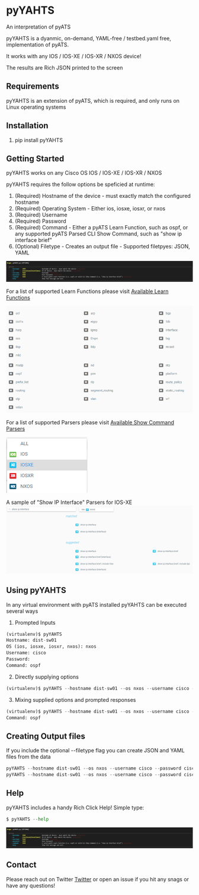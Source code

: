 # pyYAHTS
An interpretation of pyATS

pyYAHTS is a dyanmic, on-demand, YAML-free / testbed.yaml free, implementation of pyATS. 

It works with any IOS / IOS-XE / IOS-XR / NXOS device!

The results are Rich JSON printed to the screen

## Requirements
pyYAHTS is an extension of pyATS, which is required, and only runs on Linux operating systems
## Installation

1. pip install pyYAHTS

## Getting Started

pyYAHTS works on any Cisco OS IOS / IOS-XE / IOS-XR / NXOS

pyYAHTS requires the follow options be speficied at runtime:

1. (Required) Hostname of the device - must exactly match the configured hostname
2. (Required) Operating System - Either ios, iosxe, iosxr, or nxos
3. (Required) Username
4. (Required) Password
5. (Required) Command - Either a pyATS Learn Function, such as ospf, or any supported pyATS Parsed CLI Show Command, such as "show ip interface brief"
6. (Optional) Filetype - Creates an output file - Supported filetpyes: JSON, YAML

![Help](images/help01.png)

For a list of supported Learn Functions please visit [Available Learn Functions](https://pubhub.devnetcloud.com/media/genie-feature-browser/docs/#/models)

![Available Learn Functions](/images/available_learn_functions.png)

For a list of supported Parsers please visit [Available Show Command Parsers](https://pubhub.devnetcloud.com/media/genie-feature-browser/docs/#/parsers)

![Available Show Parsers](/images/available_show_parsers01.png)

A sample of "Show IP Interface" Parsers for IOS-XE
![IOS-XE Show IP Interface Sample](/images/available_show_parsers02.png)


## Using pyYAHTS

In any virtual environment with pyATS installed pyYAHTS can be executed several ways

1. Prompted Inputs

```python
(virtualenv)$ pyYAHTS
Hostname: dist-sw01
OS (ios, iosxe, iosxr, nxos): nxos
Username: cisco
Password:
Command: ospf
```

2. Directly supplying options

```python
(virtualenv)$ pyYAHTS --hostname dist-sw01 --os nxos --username cisco --password cisco --command ospf
```

3. Mixing supplied options and prompted responses

```python
(virtualenv)$ pyYAHTS --hostname dist-sw01 --os nxos --username cisco --password cisco
Command: ospf
```

## Creating Output files

If you include the optional --filetype flag you can create JSON and YAML files from the data 

```python
pyYAHTS --hostname dist-sw01 --os nxos --username cisco --password cisco --command ospf --filetype json
pyYAHTS --hostname dist-sw01 --os nxos --username cisco --password cisco --command ospf --filetype yaml
```
## Help

pyYAHTS includes a handy Rich Click Help! Simple type:

```python
$ pyYAHTS --help
```

![More Help](images/help01.png)

## Contact

Please reach out on Twitter [Twitter](https://twitter.com/john_capobianco) or open an issue if you hit any snags or have any questions!